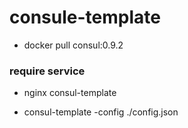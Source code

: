 # consule-template
- docker pull consul:0.9.2


### require service 
- nginx consul-template

- consul-template -config ./config.json